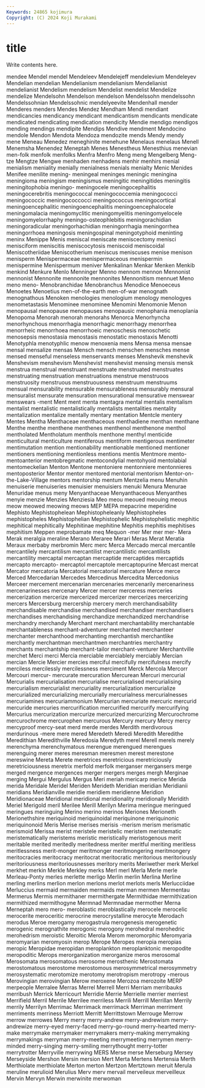 ```yaml
---
Keywords: 24865 kojimura
Copyright: (C) 2024 Koji Murakami
---
```


# title

Write contents here.



 mendee Mendel mendel Mendeleev Mendelejeff mendelevium
Mendeleyev Mendelian mendelian Mendelianism mendelianism Mendelianist mendelianist Mendelism mendelism Mendelist
mendelist Mendelize mendelize Mendelsohn Mendelson mendelson Mendelssohn mendelssohn Mendelssohnian Mendelssohnic
mendelyeevite Mendenhall mender Menderes menders Mendes Mendez Mendham Mendi mendiant
mendicancies mendicancy mendicant mendicantism mendicants mendicate mendicated mendicating mendication mendicity
Mendie mendigo mendigos mending mendings mendipite Mendips Mendive mendment Mendocino
mendole Mendon Mendota Mendoza mendozite mends Mendy mendy mene Meneau
Menedez meneghinite menehune Menelaus menelaus Menell Menemsha Menendez Meneptah Menes
Menestheus Menesthius menevian men-folk menfolk menfolks Menfra Menfro Meng meng
Mengelberg Meng-tze Mengtze Mengwe menhaden menhadens menhir menhirs menial menialism
meniality menially menialness menials menialty Menic Menides Menifee menilite mening-
meningeal meninges meningic meningina meningioma meningism meningismus meningitic meningitides meningitis
meningitophobia meningo- meningocele meningocephalitis meningocerebritis meningococcal meningococcemia meningococci meningococcic meningococcocci
meningococcus meningocortical meningoencephalitic meningoencephalitis meningoencephalocele meningomalacia meningomyclitic meningomyelitis meningomyelocele meningomyelorrhaphy
meningo-osteophlebitis meningorachidian meningoradicular meningorhachidian meningorrhagia meningorrhea meningorrhoea meningosis meningospinal meningotyphoid
meninting meninx Menippe Menis meniscal meniscate meniscectomy menisci menisciform meniscitis
meniscocytosis meniscoid meniscoidal Meniscotheriidae Meniscotherium meniscus meniscuses menise menison menisperm
Menispermaceae menispermaceous menispermin menispermine Menispermum meniver Menkalinan Menkar Menken Menkib
menkind Menkure Menlo Menninger Menno mennom mennon Mennonist mennonist Mennonite
mennonite mennonites Mennonitism mennuet Meno meno meno- Menobranchidae Menobranchus Menodice
Menoeceus Menoetes Menoetius men-of-the-earth men-of-war menognath menognathous Menoken menologies menologium
menology menologyes menometastasis Menominee menominee Menomini Menomonie Menon menopausal menopause
menopauses menopausic menophania menoplania Menopoma Menorah menorah menorahs Menorca Menorhyncha
menorhynchous menorrhagia menorrhagic menorrhagy menorrhea menorrheic menorrhoea menorrhoeic menoschesis menoschetic
menosepsis menostasia menostasis menostatic menostaxis Menotti Menotyphla menotyphlic menow menoxenia
mens Mensa mensa mensae mensal mensalize mensas Mensch mensch menschen
mensches mense mensed menseful menseless menservants menses Menshevik menshevik Menshevism
menshevism Menshevist menshevist mensing mensis mensk menstrua menstrual menstruant menstruate
menstruated menstruates menstruating menstruation menstruations menstrue menstruoos menstruosity menstruous menstruousness
menstruum menstruums mensual mensurability mensurable mensurableness mensurably mensural mensuralist mensurate
mensuration mensurational mensurative menswear menswears -ment Ment ment menta mentagra
mental mentalis mentalism mentalist mentalistic mentalistically mentalists mentalities mentality mentalization
mentalize mentally mentary mentation Mentcle mentery Mentes Mentha Menthaceae menthaceous
menthadiene menthan menthane Menthe menthe menthene menthenes menthenol menthenone menthol
mentholated Mentholatum menthols menthone menthyl menticide menticultural menticulture mentiferous mentiform
mentigerous mentimeter mentimutation mention mentionability mentionable mentioned mentioner mentioners mentioning
mentionless mentions mentis Mentmore mento- mentoanterior mentobregmatic mentocondylial mentohyoid mentolabial
mentomeckelian Menton Mentone mentoniere mentonniere mentonnieres mentoposterior Mentor mentor mentored
mentorial mentorism Mentor-on-the-Lake-Village mentors mentorship mentum Mentzelia menu Menuhin menuiserie
menuiseries menuisier menuisiers menuki Menura Menurae Menuridae menus meny Menyanthaceae
Menyanthaceous Menyanthes menyie menzie Menzies Menziesia Meo meou meoued meouing
meous meow meowed meowing meows MEP MEPA mepacrine meperidine Mephisto
Mephistophelean Mephistopheleanly Mephistopheles mephistopheles Mephistophelian Mephistophelic Mephistophelistic mephitic mephitical mephitically
Mephitinae mephitine Mephitis mephitis mephitises mephitism Meppen meprobamate meq Mequon
-mer Mer mer mer- Mera Merak meralgia meraline Merano Meraree
Merari Meras Merat Meratia Meraux merbaby merbromin Merc merc Merca
Mercado mercal mercantile mercantilely mercantilism mercantilist mercantilistic mercantilists mercantility mercaptal
mercaptan mercaptide mercaptides mercaptids mercapto mercapto- mercaptol mercaptole mercaptopurine Mercast
mercat Mercator mercatoria Mercatorial mercatorial mercature Merce merce Merced Mercedarian
Mercedes Mercedinus Mercedita Mercedonius Merceer mercement mercenarian mercenaries mercenarily mercenariness
mercenarinesses mercenary Mercer mercer merceress merceries mercerization mercerize mercerized mercerizer
mercerizes mercerizing mercers Mercersburg mercership mercery merch merchandisability merchandisable merchandise
merchandised merchandiser merchandisers merchandises merchandising merchandize merchandized merchandrise merchandry merchandy
Merchant merchant merchantability merchantable merchantableness merchant-adventurer merchanted merchanteer merchanter merchanthood
merchanting merchantish merchantlike merchantly merchantman merchantmen merchantries merchantry merchants merchantship
merchant-tailor merchant-venturer Merchantville merchet Merci merci Mercia merciable merciablely merciably
Mercian mercian Mercie Mercier mercies merciful mercifully mercifulness mercify merciless
mercilessly mercilessness merciment Merck Mercola Mercorr Mercouri mercur- mercurate mercuration
Mercurean Mercuri mercurial Mercurialis mercurialisation mercurialise mercurialised mercurialising mercurialism mercurialist
mercuriality mercurialization mercurialize mercurialized mercurializing mercurially mercurialness mercurialnesses mercuriamines mercuriammonium
Mercurian mercuriate mercuric mercurid mercuride mercuries mercurification mercurified mercurify mercurifying
Mercurius mercurization mercurize mercurized mercurizing Mercurochrome mercurochrome mercurophen mercurous Mercury
mercury Mercy mercy mercyproof mercy-seat merd merde merdes Merdith merdivorous
merdurinous -mere mere mered Meredeth Meredi Meredith Meredithe Meredithian Meredithville
Meredosia Meredyth merel Merell merels merely merenchyma merenchymatous merengue merengued
merengues merenguing merer meres meresman meresmen merest merestone mereswine Mereta
Merete meretrices meretricious meretriciously meretriciousness meretrix merfold merfolk merganser mergansers
merge merged mergence mergences merger mergers merges mergh Merginae merging
Mergui Mergulus Mergus Meri meriah mericarp merice Merida merida Meridale
Meridel Meriden Merideth Meridian meridian Meridianii meridians Meridianville meridie meridiem
meridienne Meridion Meridionaceae Meridional meridional meridionality meridionally Meridith Meriel Merigold
meril Merilee Merill Merilyn Merima meringue meringued meringues meringuing Merino
merino merinos Meriones Merioneth Merionethshire meriquinoid meriquinoidal meriquinone meriquinonic meriquinonoid
Meris Merise merises merisis -merism merism merismatic merismoid Merissa merist
meristele meristelic meristem meristematic meristematically meristems meristic meristically meristogenous merit
meritable merited meritedly meritedness meriter meritful meriting meritless meritlessness merit-monger
meritmonger meritmongering meritmongery meritocracies meritocracy meritocrat meritocratic meritorious meritoriously meritoriousness
meritoriousnesses meritory merits Meriwether merk Merkel merkhet merkin Merkle Merkley
merks Merl merl Merla Merle merle Merleau-Ponty merles merlette merligo
Merlin merlin Merlina Merline merling merlins merlion merlon merlons merlot
merlots merls Merlucciidae Merluccius mermaid mermaiden mermaids merman mermen Mermentau
Mermerus Mermis mermithaner mermithergate Mermithidae mermithization mermithized mermithogyne Mermnad Mermnadae
mermother Merna Merneptah mero mero- meroblastic meroblastically merocele merocelic merocerite
meroceritic merocrine merocrystalline merocyte Merodach merodus Meroe merogamy merogastrula merogenesis
merogenetic merogenic merognathite merogonic merogony merohedral merohedric merohedrism meroistic Meroitic
Merola Merom meromorphic Meromyaria meromyarian meromyosin merop Merope Meropes meropia
meropias meropic Meropidae meropidan meroplankton meroplanktonic meropodite meropoditic Merops merorganization
merorganize meros merosomal Merosomata merosomatous merosome merosthenic Merostomata merostomatous merostome
merostomous merosymmetrical merosymmetry merosystematic merotomize merotomy merotropism merotropy -merous Merovingian
merovingian Merow meroxene Merozoa merozoite MERP merpeople Merralee Merras Merrel
Merrell Merri Merriam merribauks merribush Merrick Merricourt Merridie Merrie Merrielle
merrier merriest Merrifield Merril Merrile Merrilee merriless Merrili Merrill Merrillan
Merrily merrily Merrilyn Merrimac Merrimack merrimack Merriman merriment merriments merriness
Merriott Merritt Merrittstown Merrouge Merrow merrow merrowes Merry merry merry-andrew
merry-andrewism merry-andrewize merry-eyed merry-faced merry-go-round merry-hearted merry-make merrymake merrymaker merrymakers
merry-making merrymaking merrymakings merryman merry-meeting merrymeeting merrymen merry-minded merry-singing merry-smiling
merrythought merry-totter merrytrotter Merryville merrywing MERS Merse merse Merseburg Mersey
Merseyside Mershon Mersin mersion Mert Merta Mertens Mertensia Merth Merthiolate
merthiolate Merton merton Mertzon Mertztown meruit Merula meruline merulioid Merulius
Merv merv mervail merveileux merveilleux Mervin Mervyn Merwin merwinite merwoman
